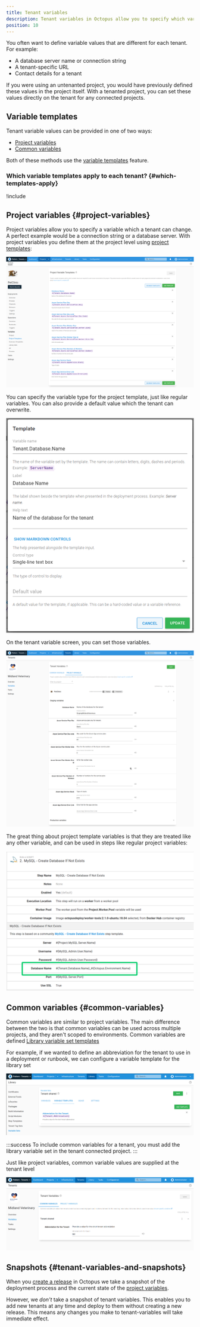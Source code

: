 ```yaml
---
title: Tenant variables
description: Tenant variables in Octopus allow you to specify which variables are required to deploy a project to a tenant successfully; Project variables are values that differ between projects and environments. Common variables are common across multiple tenants that require a unique value per tenant.
position: 10
---
```


You often want to define variable values that are different for each tenant. For example:
- A database server name or connection string
- A tenant-specific URL
- Contact details for a tenant

If you were using an untenanted project, you would have previously defined these values in the project itself. With a tenanted project, you can set these values directly on the tenant for any connected projects.

## Variable templates

Tenant variable values can be provided in one of two ways:

- [Project variables](#project-variables)
- [Common variables](#common-variables)

Both of these methods use the [variable templates](/docs/projects/variables/variable-templates.md) feature.

### Which variable templates apply to each tenant? {#which-templates-apply}

!include <tenants-which-variable-templates-apply>

## Project variables {#project-variables}

Project variables allow you to specify a variable which a tenant can change. A perfect example would be a connection string or a database server. With project variables you define them at the project level using [project templates](/docs/projects/variables/variable-templates.md#project-templates):

![](images/project-template-screen.png "width=500")

You can specify the variable type for the project template, just like regular variables. You can also provide a default value which the tenant can overwrite.

![](images/project-template-edit.png "width=500")

On the tenant variable screen, you can set those variables.

![](images/project-template-tenant-value.png "width=500")

The great thing about project template variables is that they are treated like any other variable, and can be used in steps like regular project variables:

![](images/project-template-variable-value-in-step.png "width=500")


## Common variables {#common-variables}

Common variables are similar to project variables. The main difference between the two is that common variables can be used across multiple projects, and they aren't scoped to environments. Common variables are defined [Library variable set templates](/docs/projects/variables/variable-templates.md#adding-a-variable-template)

For example, if we wanted to define an abbreviation for the tenant to use in a deployment or runbook, we can configure a variable template for the library set

![](images/common-variable-template.png "width=500")

:::success
To include common variables for a tenant, you must add the library variable set in the tenant connected project.
:::

Just like project variables, common variable values are supplied at the tenant level

![](images/common-variable-tenant-value.png "width=500")

## Snapshots {#tenant-variables-and-snapshots}

When you [create a release](/docs/octopus-rest-api/octopus-cli/create-release.md) in Octopus we take a snapshot of the deployment process and the current state of the [project variables](/docs/projects/variables/index.md). 

However, we *don't* take a snapshot of tenant variables. This enables you to add new tenants at any time and deploy to them without creating a new release. This means any changes you make to tenant-variables will take immediate effect.